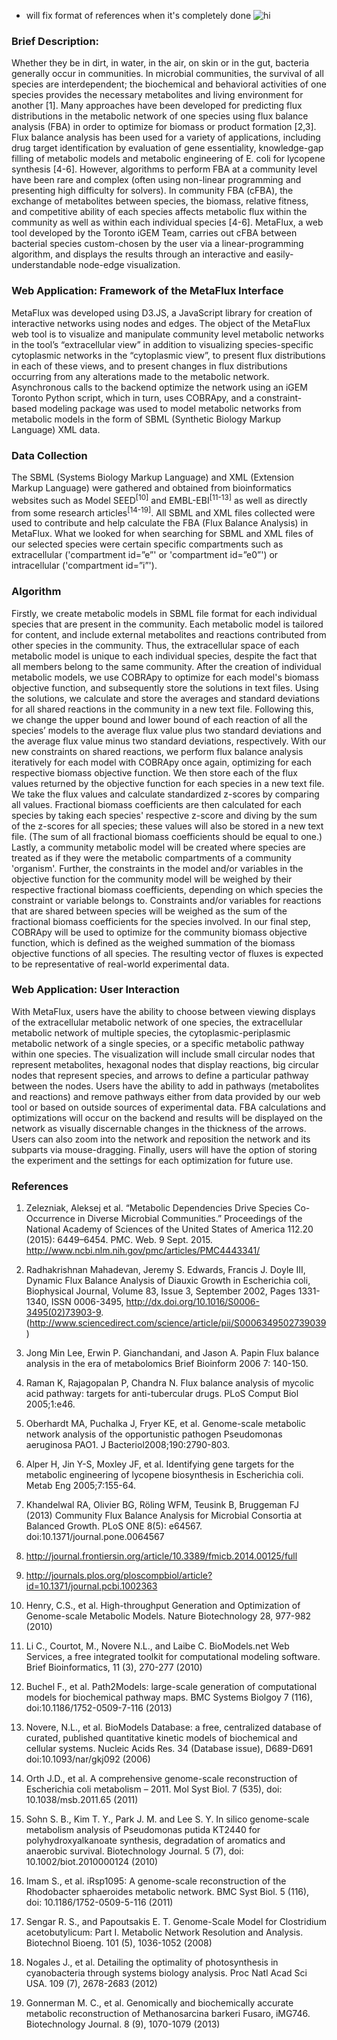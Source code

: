 * will fix format of  references when it's completely done
 ![hi]()

### Brief Description:

Whether they be in dirt, in water, in the air, on skin or in the gut, bacteria
generally occur in communities. In microbial communities, the survival of all
species are interdependent; the biochemical and behavioral activities of
one species provides the necessary metabolites and living environment for
another [1]. Many approaches have been developed for predicting flux
distributions in the metabolic network of one species using flux balance
analysis (FBA) in order to optimize for biomass or product formation [2,3]. Flux
balance analysis has been used for a variety of applications, including drug
target identification by evaluation of gene essentiality, knowledge-gap filling
of metabolic models and metabolic engineering of E. coli for lycopene synthesis
[4-6]. However, algorithms to perform FBA at a community level have been rare and
complex (often using non-linear programming and presenting high difficulty for solvers).
In community FBA (cFBA), the exchange of metabolites between species, the
biomass, relative fitness, and competitive ability of each species affects
metabolic flux within the community as well as within each individual species [4-6].
MetaFlux, a web tool developed by the Toronto iGEM Team, carries out cFBA
between bacterial species custom-chosen by the user via a linear-programming algorithm,
and displays the results through an interactive and easily-understandable node-edge
visualization.

### Web Application: Framework of the MetaFlux Interface

MetaFlux was developed using D3.JS, a JavaScript library for creation of
interactive networks using nodes and edges. The object of the MetaFlux web tool
is to visualize and manipulate community level metabolic networks in the tool’s
“extracellular view” in addition to visualizing species-specific cytoplasmic
networks in the “cytoplasmic view”, to present flux distributions in each of these
views, and to present changes in flux distributions occurring from any alterations
made to the metabolic network. Asynchronous calls to the backend optimize the
network using an iGEM Toronto Python script, which in turn, uses COBRApy, and a
constraint-based modeling package was used to model metabolic networks from
metabolic models in the form of SBML (Synthetic Biology Markup Language) XML
data.

### Data Collection

The SBML (Systems Biology Markup Language) and XML (Extension Markup Language) were gathered and obtained from bioinformatics websites such as Model SEED<sup>[10]</sup> and EMBL-EBI<sup>[11-13]</sup> as well as directly from some research articles<sup>[14-19]</sup>. All SBML and XML files collected were used to contribute and help calculate the FBA (Flux Balance Analysis) in MetaFlux. What we looked for when searching for SBML and XML files of our selected species were certain specific compartments such as extracellular ('compartment id=”e”' or 'compartment id=”e0”') or intracellular ('compartment id=”i”').

### Algorithm

Firstly, we create metabolic models in SBML file format for each individual
species that are present in the community. Each metabolic model is tailored for
content, and include external metabolites and reactions contributed from other
species in the community. Thus, the extracellular space of each metabolic model
is unique to each individual species, despite the fact that all members belong to
the same community. After the creation of individual metabolic models, we use
COBRApy to optimize for each model's biomass objective function, and subsequently
store the solutions in text files. Using the solutions, we calculate and store
the averages and standard deviations for all shared reactions in the community
in a new text file. Following this, we change the upper bound and lower bound of each
reaction of all the species’ models to the average flux value plus two standard
deviations and the average flux value minus two standard deviations,
respectively. With our new constraints on shared reactions, we perform flux balance
analysis iteratively for each model with COBRApy once again, optimizing for
each respective biomass objective function. We then store each of the flux values
returned by the objective function for each species in a new text file. We
take the flux values and calculate standardized z-scores by comparing all values. Fractional
biomass coefficients are then calculated for each species by taking each species'
respective z-score and diving by the sum of the z-scores for all species; these values 
will also be stored in a new text file. (The sum of all fractional biomass coefficients
should be equal to one.) Lastly, a community metabolic model will be created where
species are treated as if they were the metabolic compartments of a community 'organism'.
Further, the constraints in the model and/or variables in the objective function for the
community model will be weighed by their respective fractional biomass coefficients, depending on
which species the constraint or variable belongs to. Constraints and/or
variables for reactions that are shared between species will be weighed as the
sum of the fractional biomass coefficients for the species involved. In our final step,
COBRApy will be used to optimize for the community biomass objective
function, which is defined as the weighed summation of the biomass objective
functions of all species. The resulting vector of fluxes is expected to be
representative of real-world experimental data.  

### Web Application: User Interaction

With MetaFlux, users have the ability to choose between viewing displays of the extracellular
metabolic network of one species, the extracellular metabolic network of
multiple species, the cytoplasmic-periplasmic metabolic network of a single
species, or a specific metabolic pathway within one species. The visualization
will include small circular nodes that represent metabolites, hexagonal nodes that
display reactions, big circular nodes that represent species, and arrows to define
a particular pathway between the nodes. Users have the ability to add in
pathways (metabolites and reactions) and remove pathways either from data provided by our web
tool or based on outside sources of experimental data. FBA
calculations and optimizations will occur on the backend and results will be displayed
on the network as visually discernable changes in the thickness of the
arrows. Users can also zoom into the network and
reposition the network and its subparts via mouse-dragging. Finally, users
will have the option of storing the experiment and the settings for each
optimization for future use.

### References

1. Zelezniak, Aleksej et al. “Metabolic Dependencies Drive Species Co-Occurrence in Diverse Microbial Communities.” Proceedings of the National Academy of Sciences of the United States of America 112.20 (2015): 6449–6454. PMC. Web. 9 Sept. 2015. http://www.ncbi.nlm.nih.gov/pmc/articles/PMC4443341/
2. Radhakrishnan Mahadevan, Jeremy S. Edwards, Francis J. Doyle III, Dynamic Flux Balance Analysis of Diauxic Growth in Escherichia coli, Biophysical Journal, Volume 83, Issue 3, September 2002, Pages 1331-1340, ISSN 0006-3495, http://dx.doi.org/10.1016/S0006-3495(02)73903-9.
(http://www.sciencedirect.com/science/article/pii/S0006349502739039)

3. Jong Min Lee, Erwin P. Gianchandani, and Jason A. Papin
Flux balance analysis in the era of metabolomics
Brief Bioinform 2006 7: 140-150.

4. Raman K, Rajagopalan P, Chandra N. Flux balance analysis of mycolic acid pathway: targets for anti-tubercular drugs. PLoS Comput Biol 2005;1:e46.

5. Oberhardt MA, Puchalka J, Fryer KE, et al. Genome-scale metabolic network analysis of the opportunistic pathogen Pseudomonas aeruginosa PAO1. J Bacteriol2008;190:2790-803.

6. Alper H, Jin Y-S, Moxley JF, et al. Identifying gene targets for the metabolic engineering of lycopene biosynthesis in Escherichia coli. Metab Eng 2005;7:155-64.
7. Khandelwal RA, Olivier BG, Röling WFM, Teusink B, Bruggeman FJ (2013) Community Flux Balance Analysis for Microbial Consortia at Balanced Growth. PLoS ONE 8(5): e64567. doi:10.1371/journal.pone.0064567
8. http://journal.frontiersin.org/article/10.3389/fmicb.2014.00125/full
9. http://journals.plos.org/ploscompbiol/article?id=10.1371/journal.pcbi.1002363
10. Henry, C.S., et al. High-throughput Generation and Optimization of Genome-scale Metabolic Models. Nature Biotechnology 28, 977-982 (2010)
11. Li C., Courtot, M., Novere N.L., and Laibe C. BioModels.net Web Services, a free integrated toolkit for computational modeling software. Brief Bioinformatics, 11 (3), 270-277 (2010)
12. Buchel F., et al. Path2Models: large-scale generation of computational models for biochemical pathway maps. BMC Systems Biolgoy 7 (116), doi:10.1186/1752-0509-7-116 (2013)
13. Novere, N.L., et al. BioModels Database: a free, centralized database of curated, published quantitative kinetic models of biochemical and cellular systems. Nucleic Acids Res. 34 (Database issue), D689-D691 doi:10.1093/nar/gkj092 (2006)
14. Orth J.D., et al. A comprehensive genome-scale reconstruction of Escherichia coli metabolism – 2011. Mol Syst Biol. 7 (535), doi: 10.1038/msb.2011.65 (2011)
15. Sohn S. B., Kim T. Y., Park J. M. and Lee S. Y. In silico genome-scale metabolism analysis of Pseudomonas putida KT2440 for polyhydroxyalkanoate synthesis, degradation of aromatics and anaerobic survival. Biotechnology Journal. 5 (7), doi: 10.1002/biot.2010000124 (2010)
16. Imam S., et al. iRsp1095: A genome-scale reconstruction of the Rhodobacter sphaeroides metabolic network. BMC Syst Biol. 5 (116), doi: 10.1186/1752-0509-5-116 (2011)
17. Sengar R. S., and Papoutsakis E. T. Genome-Scale Model for Clostridium acetobutylicum: Part I. Metabolic Network Resolution and Analysis. Biotechnol Bioeng. 101 (5), 1036-1052 (2008)
18. Nogales J., et al. Detailing the optimality of photosynthesis in cyanobacteria through systems biology analysis. Proc Natl Acad Sci USA. 109 (7), 2678-2683 (2012)
18. Gonnerman M. C., et al. Genomically and biochemically accurate metabolic reconstruction of Methanosarcina barkeri Fusaro, iMG746. Biotechnology Journal. 8 (9), 1070-1079 (2013)
